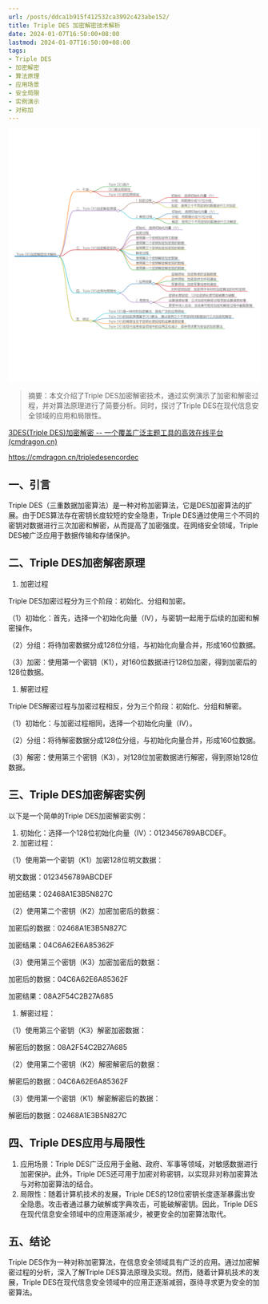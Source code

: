 ```yaml
---
url: /posts/ddca1b915f412532ca3992c423abe152/
title: Triple DES 加密解密技术解析
date: 2024-01-07T16:50:00+08:00
lastmod: 2024-01-07T16:50:00+08:00
tags:
- Triple DES
- 加密解密
- 算法原理
- 应用场景
- 安全局限
- 实例演示
- 对称加
---
```


<img src="/images/2024_02_03 17_21_44.png" title="2024_02_03 17_21_44.png" alt="2024_02_03 17_21_44.png"/>

> 摘要：本文介绍了Triple DES加密解密技术，通过实例演示了加密和解密过程，并对算法原理进行了简要分析。同时，探讨了Triple DES在现代信息安全领域的应用和局限性。

 [3DES(Triple DES)加密解密 -- 一个覆盖广泛主题工具的高效在线平台(cmdragon.cn)](https://cmdragon.cn/tripledesencordec)

 https://cmdragon.cn/tripledesencordec

## 一、引言

Triple DES（三重数据加密算法）是一种对称加密算法，它是DES加密算法的扩展。由于DES算法存在密钥长度较短的安全隐患，Triple DES通过使用三个不同的密钥对数据进行三次加密和解密，从而提高了加密强度。在网络安全领域，Triple DES被广泛应用于数据传输和存储保护。

## 二、Triple DES加密解密原理

1. 加密过程

Triple DES加密过程分为三个阶段：初始化、分组和加密。

（1）初始化：首先，选择一个初始化向量（IV），与密钥一起用于后续的加密和解密操作。

（2）分组：将待加密数据分成128位分组，与初始化向量合并，形成160位数据。

（3）加密：使用第一个密钥（K1），对160位数据进行128位加密，得到加密后的128位数据。

1. 解密过程

Triple DES解密过程与加密过程相反，分为三个阶段：初始化、分组和解密。

（1）初始化：与加密过程相同，选择一个初始化向量（IV）。

（2）分组：将待解密数据分成128位分组，与初始化向量合并，形成160位数据。

（3）解密：使用第三个密钥（K3），对128位加密数据进行解密，得到原始128位数据。

## 三、Triple DES加密解密实例

以下是一个简单的Triple DES加密解密实例：

1. 初始化：选择一个128位初始化向量（IV）：0123456789ABCDEF。
2. 加密过程：

（1）使用第一个密钥（K1）加密128位明文数据：

明文数据：0123456789ABCDEF

加密结果：02468A1E3B5N827C

（2）使用第二个密钥（K2）加密加密后的数据：

加密后的数据：02468A1E3B5N827C

加密结果：04C6A62E6A85362F

（3）使用第三个密钥（K3）加密加密后的数据：

加密后的数据：04C6A62E6A85362F

加密结果：08A2F54C2B27A685

1. 解密过程：

（1）使用第三个密钥（K3）解密加密数据：

解密后的数据：08A2F54C2B27A685

（2）使用第二个密钥（K2）解密解密后的数据：

解密后的数据：04C6A62E6A85362F

（3）使用第一个密钥（K1）解密解密后的数据：

解密后的数据：02468A1E3B5N827C

## 四、Triple DES应用与局限性

1. 应用场景：Triple DES广泛应用于金融、政府、军事等领域，对敏感数据进行加密保护。此外，Triple DES还可用于加密对称密钥，以实现非对称加密算法与对称加密算法的结合。
2. 局限性：随着计算机技术的发展，Triple DES的128位密钥长度逐渐暴露出安全隐患。攻击者通过暴力破解或字典攻击，可能破解密钥。因此，Triple DES在现代信息安全领域中的应用逐渐减少，被更安全的加密算法取代。

## 五、结论

Triple DES作为一种对称加密算法，在信息安全领域具有广泛的应用。通过加密解密过程的分析，深入了解Triple DES算法原理及实现。然而，随着计算机技术的发展，Triple DES在现代信息安全领域中的应用正逐渐减弱，亟待寻求更为安全的加密算法。

 
